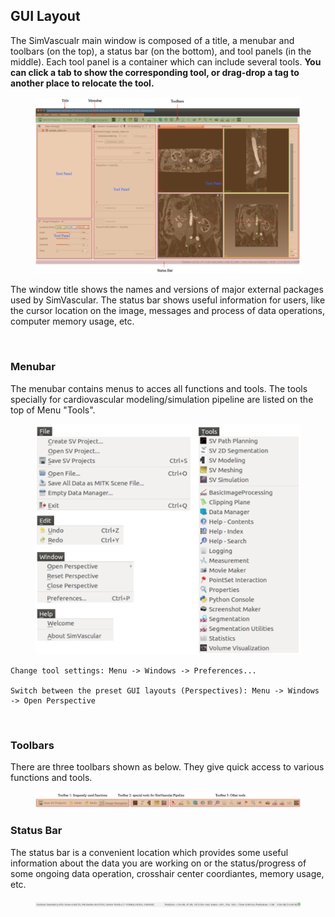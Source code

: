 ## GUI Layout 

The SimVascualr main window is composed of a title, a menubar and toolbars (on the top), a status bar (on the bottom), and tool panels (in the middle). Each tool panel is a container which can include several tools. **You can click a tab to show the corresponding tool, or drag-drop a tag to another place to relocate the tool.**

<figure>
  <img class="svImg svImgXl"  src="documentation/quickguide/imgs/mainwindow.png"> 
  <figcaption class="svCaption" ></figcaption>
</figure>

The window title shows the names and versions of major external packages used by SimVascular. The status bar shows useful information for users, like the cursor location on the image, messages and process of data operations, computer memory usage, etc.

<br>

### Menubar

The menubar contains menus to acces all functions and tools. The tools specially for cardiovascular modeling/simulation pipeline are listed on the top of Menu "Tools".

<figure>
  <img class="svImg svImgMd"  src="documentation/quickguide/imgs/menus.png"> 
  <figcaption class="svCaption" ></figcaption>
</figure>

	Change tool settings: Menu -> Windows -> Preferences...

	Switch between the preset GUI layouts (Perspectives): Menu -> Windows -> Open Perspective
<br>

### Toolbars

There are three toolbars shown as below. They give quick access to various functions and tools.  

<figure>
  <img class="svImg svImgXl"  src="documentation/quickguide/imgs/toolbars.png"> 
  <figcaption class="svCaption" ></figcaption>
</figure>

### Status Bar

The status bar is a convenient location which provides some useful information about the data you are working on or the status/progress of some ongoing data operation, crosshair center coordiantes, memory usage, etc.

<figure>
  <img class="svImg svImgXl"  src="documentation/quickguide/imgs/statusbar.png"> 
  <figcaption class="svCaption" ></figcaption>
</figure>